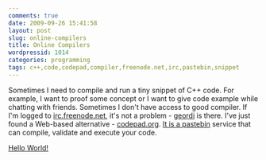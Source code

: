 ```yaml
---
comments: true
date: 2009-09-26 15:41:58
layout: post
slug: online-compilers
title: Online Compilers
wordpressid: 1014
categories: programming
tags: c++,code,codepad,compiler,freenode.net,irc,pastebin,snippet
---
```


Sometimes I need to compile and run a tiny snippet of C++ code. For example, I want to proof some concept or I want to give code example while chatting with friends. Sometimes I don't have access to good compiler. If I'm logged to [irc.freenode.net](http://freenode.net/), it's not a problem - [geordi](http://www.xs4all.nl/~weegen/eelis/geordi/) is there. I've just found a Web-based alternative - [codepad.org](http://codepad.org). [It is a pastebin](http://codepad.org/about) service that can compile, validate and execute your code.





[Hello World!](http://codepad.org/Xjduhzah)
